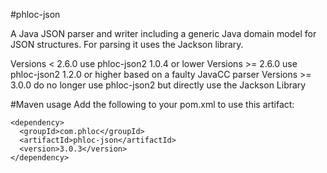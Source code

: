 #phloc-json

A Java JSON parser and writer including a generic Java domain model for JSON structures. For parsing it uses the Jackson library.

Versions < 2.6.0 use phloc-json2 1.0.4 or lower
Versions >= 2.6.0 use phloc-json2 1.2.0 or higher based on a faulty JavaCC parser
Versions >= 3.0.0 do no longer use phloc-json2 but directly use the Jackson Library 

#Maven usage
Add the following to your pom.xml to use this artifact:
```
<dependency>
  <groupId>com.phloc</groupId>
  <artifactId>phloc-json</artifactId>
  <version>3.0.3</version>
</dependency>
```
